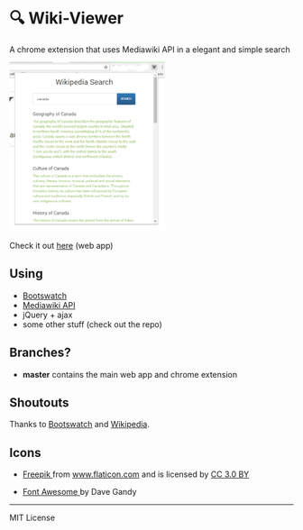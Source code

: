 # :mag: Wiki-Viewer

A chrome extension that uses Mediawiki API in a elegant and simple search

<a href="url"><img src="https://raw.githubusercontent.com/AbhiPrasad/Wiki-Viewer/master/screenshot.png" width="auto" height="300" ></a>

Check it out [here](https://abhiprasad.github.io/Wiki-Viewer/) (web app)

## Using
* [Bootswatch](https://bootswatch.com/sandstone/)
* [Mediawiki API](https://www.mediawiki.org/wiki/API:Main_page)
* jQuery + ajax
* some other stuff (check out the repo)

## Branches?
* **master** contains the main web app and chrome extension

## Shoutouts
Thanks to [Bootswatch](https://bootswatch.com) and [Wikipedia](https://en.wikipedia.org).

## Icons
* <a href="http://www.freepik.com" title="Freepik"> Freepik </a> from <a href="http://www.flaticon.com" title="Flaticon">www.flaticon.com</a> and is licensed by <a href="http://creativecommons.org/licenses/by/3.0/" title="Creative Commons BY 3.0"
                target="_blank"> CC 3.0 BY </a>

* <a href="http://fontawesome.io" title="Font Awesome"> Font Awesome </a> by Dave Gandy


---

MIT License
